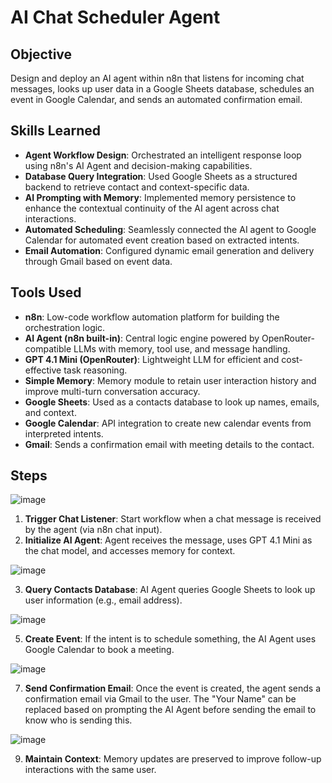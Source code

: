 # AI Chat Scheduler Agent

## Objective  
Design and deploy an AI agent within n8n that listens for incoming chat messages, looks up user data in a Google Sheets database, schedules an event in Google Calendar, and sends an automated confirmation email.

## Skills Learned  
- **Agent Workflow Design**: Orchestrated an intelligent response loop using n8n's AI Agent and decision-making capabilities.  
- **Database Query Integration**: Used Google Sheets as a structured backend to retrieve contact and context-specific data.  
- **AI Prompting with Memory**: Implemented memory persistence to enhance the contextual continuity of the AI agent across chat interactions.  
- **Automated Scheduling**: Seamlessly connected the AI agent to Google Calendar for automated event creation based on extracted intents.  
- **Email Automation**: Configured dynamic email generation and delivery through Gmail based on event data.

## Tools Used  
- **n8n**: Low-code workflow automation platform for building the orchestration logic.  
- **AI Agent (n8n built-in)**: Central logic engine powered by OpenRouter-compatible LLMs with memory, tool use, and message handling.  
- **GPT 4.1 Mini (OpenRouter)**: Lightweight LLM for efficient and cost-effective task reasoning.  
- **Simple Memory**: Memory module to retain user interaction history and improve multi-turn conversation accuracy.  
- **Google Sheets**: Used as a contacts database to look up names, emails, and context.  
- **Google Calendar**: API integration to create new calendar events from interpreted intents.  
- **Gmail**: Sends a confirmation email with meeting details to the contact.

## Steps 

![image](https://github.com/user-attachments/assets/ae222c3d-d9e8-4a21-adb2-d11160adaac7)

1. **Trigger Chat Listener**: Start workflow when a chat message is received by the agent (via n8n chat input). 
2. **Initialize AI Agent**: Agent receives the message, uses GPT 4.1 Mini as the chat model, and accesses memory for context.

![image](https://github.com/user-attachments/assets/66c5b65d-5af5-4f42-be3d-b64f57c56601)

3. **Query Contacts Database**: AI Agent queries Google Sheets to look up user information (e.g., email address).

![image](https://github.com/user-attachments/assets/a2587d62-3384-4ca7-add9-0e4231dc3e50)

5. **Create Event**: If the intent is to schedule something, the AI Agent uses Google Calendar to book a meeting.

![image](https://github.com/user-attachments/assets/26938111-b7ad-429e-ae8f-0fa70e473fb6)

7. **Send Confirmation Email**: Once the event is created, the agent sends a confirmation email via Gmail to the user. The "Your Name" can be replaced based on prompting the AI Agent before sending the email to know who is sending this.

![image](https://github.com/user-attachments/assets/0f65232c-0348-49b7-a553-9e6274ebc104)

9. **Maintain Context**: Memory updates are preserved to improve follow-up interactions with the same user.
